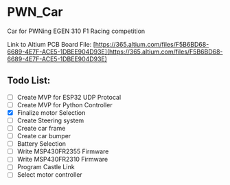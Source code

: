 # PWN_Car

Car for PWNing EGEN 310 F1 Racing competition

Link to Altium PCB Board File: [https://365.altium.com/files/F5B6BD68-6689-4E7F-ACE5-1DBEE904D93E](https://365.altium.com/files/F5B6BD68-6689-4E7F-ACE5-1DBEE904D93E)

## Todo List:

- [ ] Create MVP for ESP32 UDP Protocal  
- [ ] Create MVP for Python Controller
- [x] Finalize motor Selection
- [ ] Create Steering system
- [ ] Create car frame
- [ ] Create car bumper
- [ ] Battery Selection
- [ ] Write MSP430FR2355 Firmware
- [ ] Write MSP430FR2310 Firmware
- [ ] Program Castle Link
- [ ] Select motor controller
